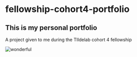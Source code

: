 # fellowship-cohort4-portfolio

## This is my personal portfolio
A project given to me during the TIIdelab cohort 4 fellowship

![wonderful](https://screenshot-proxy.netlify.app/f_avif,w_336/https://d33wubrfki0l68.cloudfront.net/62c0ff5ebab5b333c32cd907/screenshot_2022-07-03-02-31-02-0000.png)
